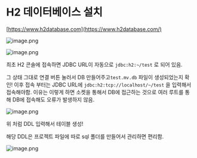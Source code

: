 # H2 데이터베이스 설치

[https://www.h2database.com](https://www.h2database.com/)

![image.png](attachment:84688d3e-d3b6-486d-b16b-2a19a61804cb:image.png)

![image.png](attachment:cecdccc8-c037-425a-a848-ad95d8a05c29:image.png)

최초 H2 콘솔에 접속하면 JDBC URL이 자동으로 `jdbc:h2:~/test` 로 되어 있음.

그 상태 그대로 연결 버튼 눌러서 DB 만들어주고`test.mv.db` 파일이 생성되었는지 확인!
이후 접속 부터는 JDBC URL에 `jdbc:h2:tcp://localhost/~/test` 을 입력해서 접속해야함. 이유는 이렇게 하면 소켓을 통해서 DB에 접근하는 것으로 여러 루트를 통해 DB에 접속해도 오류가 발생하지 않음.

![image.png](attachment:4191f7a6-23b0-43f8-aa9a-88363119c093:image.png)

위 처럼 DDL 입력해서 테이블 생성!

해당 DDL은 프로젝트 파일에 따로 sql 폴더를 만들어서 관리하면 편리함.

![image.png](attachment:6c9b5252-8b97-4a37-9087-39a5c27c934d:image.png)